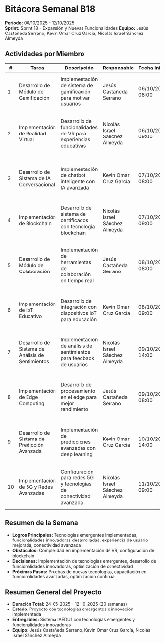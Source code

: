 # Bitácora Semanal B18
**Período:** 06/10/2025 - 12/10/2025  
**Sprint:** Sprint 18 - Expansión y Nuevas Funcionalidades
**Equipo:** Jesús Castañeda Serrano, Kevin Omar Cruz García, Nicolás Israel Sánchez Almeyda

## Actividades por Miembro

| # | Tarea | Descripción | Responsable | Fecha Inicio | Fecha Fin | Evidencias | Observaciones |
|---|-------|-------------|-------------|--------------|-----------|------------|---------------|
| 1 | Desarrollo de Módulo de Gamificación | Implementación de sistema de gamificación para motivar usuarios | Jesús Castañeda Serrano | 06/10/2025 08:00 | 12/10/2025 17:00 | módulo de gamificación implementado, badges, puntos, rankings | Sistema de gamificación operativo |
| 2 | Implementación de Realidad Virtual | Desarrollo de funcionalidades de VR para experiencias educativas | Nicolás Israel Sánchez Almeyda | 06/10/2025 09:00 | 12/10/2025 16:00 | funcionalidades VR implementadas, experiencias inmersivas, compatibilidad VR | Realidad virtual operativa |
| 3 | Desarrollo de Sistema de IA Conversacional | Implementación de chatbot inteligente con IA avanzada | Kevin Omar Cruz García | 07/10/2025 08:00 | 11/10/2025 15:00 | chatbot IA implementado, procesamiento de lenguaje natural, respuestas inteligentes | Chatbot IA operativo |
| 4 | Implementación de Blockchain | Desarrollo de sistema de certificados con tecnología blockchain | Nicolás Israel Sánchez Almeyda | 07/10/2025 09:00 | 10/10/2025 14:00 | blockchain implementado, certificados seguros, verificación descentralizada | Sistema blockchain operativo |
| 5 | Desarrollo de Módulo de Colaboración | Implementación de herramientas de colaboración en tiempo real | Jesús Castañeda Serrano | 08/10/2025 08:00 | 12/10/2025 17:00 | herramientas de colaboración implementadas, edición simultánea, comunicación en tiempo real | Módulo de colaboración operativo |
| 6 | Implementación de IoT Educativo | Desarrollo de integración con dispositivos IoT para educación | Kevin Omar Cruz García | 08/10/2025 09:00 | 11/10/2025 18:00 | integración IoT implementada, sensores conectados, datos en tiempo real | Integración IoT operativa |
| 7 | Desarrollo de Sistema de Análisis de Sentimientos | Implementación de análisis de sentimientos para feedback de usuarios | Nicolás Israel Sánchez Almeyda | 09/10/2025 14:00 | 12/10/2025 16:00 | análisis de sentimientos implementado, procesamiento de feedback, métricas emocionales | Análisis de sentimientos operativo |
| 8 | Implementación de Edge Computing | Desarrollo de procesamiento en el edge para mejor rendimiento | Jesús Castañeda Serrano | 09/10/2025 08:00 | 11/10/2025 18:00 | edge computing implementado, procesamiento distribuido, latencia reducida | Edge computing operativo |
| 9 | Desarrollo de Sistema de Predicción Avanzada | Implementación de predicciones avanzadas con deep learning | Kevin Omar Cruz García | 10/10/2025 14:00 | 12/10/2025 19:00 | predicciones avanzadas implementadas, modelos deep learning, análisis predictivo | Sistema de predicción avanzada operativo |
| 10 | Implementación de 5G y Redes Avanzadas | Configuración para redes 5G y tecnologías de conectividad avanzada | Nicolás Israel Sánchez Almeyda | 11/10/2025 09:00 | 12/10/2025 17:00 | configuración 5G implementada, conectividad avanzada, optimización de red | Configuración 5G operativa |

## Resumen de la Semana
- **Logros Principales:** Tecnologías emergentes implementadas, funcionalidades innovadoras desarrolladas, experiencia de usuario mejorada, conectividad avanzada
- **Obstáculos:** Complejidad en implementación de VR, configuración de blockchain
- **Decisiones:** Implementación de tecnologías emergentes, desarrollo de funcionalidades innovadoras, optimización de conectividad
- **Próximos Pasos:** Pruebas de nuevas tecnologías, capacitación en funcionalidades avanzadas, optimización continua

## Resumen General del Proyecto
- **Duración Total:** 24-05-2025 - 12-10-2025 (20 semanas)
- **Estado:** Proyecto con tecnologías emergentes e innovación implementada
- **Entregables:** Sistema IAEDU1 con tecnologías emergentes y funcionalidades innovadoras
- **Equipo:** Jesús Castañeda Serrano, Kevin Omar Cruz García, Nicolás Israel Sánchez Almeyda



